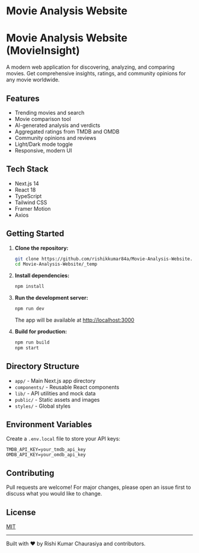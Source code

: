 # Movie Analysis Website

Movie Analysis Website (MovieInsight)
====================================

A modern web application for discovering, analyzing, and comparing movies. Get comprehensive insights, ratings, and community opinions for any movie worldwide.

## Features
- Trending movies and search
- Movie comparison tool
- AI-generated analysis and verdicts
- Aggregated ratings from TMDB and OMDB
- Community opinions and reviews
- Light/Dark mode toggle
- Responsive, modern UI

## Tech Stack
- Next.js 14
- React 18
- TypeScript
- Tailwind CSS
- Framer Motion
- Axios

## Getting Started

1. **Clone the repository:**
   ```bash
   git clone https://github.com/rishikkumar84a/Movie-Analysis-Website.git
   cd Movie-Analysis-Website/_temp
   ```

2. **Install dependencies:**
   ```bash
   npm install
   ```

3. **Run the development server:**
   ```bash
   npm run dev
   ```
   The app will be available at [http://localhost:3000](http://localhost:3000)

4. **Build for production:**
   ```bash
   npm run build
   npm start
   ```

## Directory Structure
- `app/` - Main Next.js app directory
- `components/` - Reusable React components
- `lib/` - API utilities and mock data
- `public/` - Static assets and images
- `styles/` - Global styles

## Environment Variables
Create a `.env.local` file to store your API keys:
```
TMDB_API_KEY=your_tmdb_api_key
OMDB_API_KEY=your_omdb_api_key
```

## Contributing
Pull requests are welcome! For major changes, please open an issue first to discuss what you would like to change.

## License
[MIT](LICENSE)

---

Built with ❤️ by Rishi Kumar Chaurasiya and contributors.
